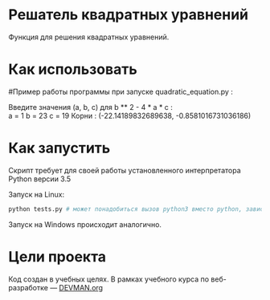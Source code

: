 # Решатель квадратных уравнений

Функция для решения квадратных уравнений.

# Как использовать


#Пример работы программы при запуске quadratic_equation.py :

Введите значения (a, b, c) для b ** 2 - 4 * a * c :  
a = 1 
b = 23 
c = 19 
Корни : (-22.14189832689638, -0.8581016731036186)



# Как запустить

Скрипт требует для своей работы установленного интерпретатора Python версии 3.5

Запуск на Linux:

```bash
python tests.py # может понадобиться вызов python3 вместо python, зависит от настроек операционной системы
```

Запуск на Windows происходит аналогично.

# Цели проекта

Код создан в учебных целях. В рамках учебного курса по веб-разработке ― [DEVMAN.org](https://devman.org)
